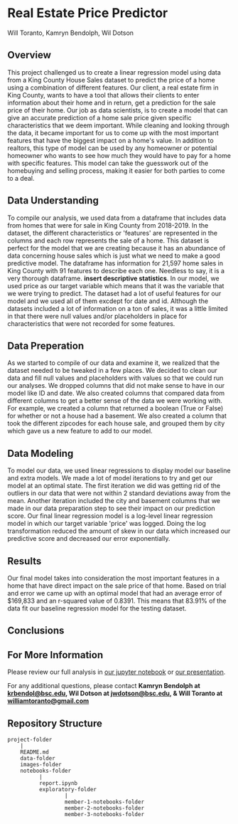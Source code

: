 # Real Estate Price Predictor

Will Toranto, Kamryn Bendolph, Wil Dotson

## Overview
This project challenged us to create a linear regression model using data from a King County House Sales dataset to predict the price of a home using a combination of different features. Our client, a real estate firm in King County, wants to have a tool that allows their clients to enter information about their home and in return, get a prediction for the sale price of their home. Our job as data scientists, is to create a model that can give an accurate prediction of a home sale price given specific characteristics that we deem important. While cleaning and looking through the data, it became important for us to come up with the most important features that have the biggest impact on a home's value. In addition to realtors, this type of model can be used by any homeowner or potential homeowner who wants to see how much they would have to pay for a home with specific features. This model can take the guesswork out of the homebuying and selling process, making it easier for both parties to come to a deal.

## Data Understanding
To compile our analysis, we used data from a dataframe that includes data from homes that were for sale in King County from 2018-2019. In the dataset, the different characteristics or 'features' are represented in the columns and each row represents the sale of a home. This dataset is perfect for the model that we are creating because it has an abundance of data concerning house sales which is just what we need to make a good predictive model. The dataframe has information for 21,597 home sales in King County with 91 features to describe each one. Needless to say, it is a very thorough dataframe. **insert descriptive statistics**. In our model, we used price as our target variable which means that it was the variable that we were trying to predict. The dataset had a lot of useful features for our model and we used all of them excdept for date and id. Although the datasets included a lot of information on a ton of sales, it was a little limited in that there were null values and/or placeholders in place for characteristics that were not recorded for some features. 

## Data Preperation
As we started to compile of our data and examine it, we realized that the dataset needed to be tweaked in a few places. We decided to clean our data and fill null values and placeholders with values so that we could run our analyses. We dropped columns that did not make sense to have in our model like ID and date. We also created columns that compared data from different columns to get a better sense of the data we were working with. For example, we created a column that returned a boolean (True or False) for whether or not a house had a basement. We also created a column that took the different zipcodes for each house sale, and grouped them by city which gave us a new feature to add to our model. 

## Data Modeling
To model our data, we used linear regressions to display model our baseline and extra models. We made a lot of model iterations to try and get our model at an optimal state. The first iteration we did was getting rid of the outliers in our data that were not within 2 standard deviations away from the mean. Another iteration included the city and basement columns that we made in our data preparation step to see their impact on our prediction score. Our final linear regression model is a log-level linear regression model in which our target variable 'price' was logged. Doing the log transformation reduced the amount of skew in our data which increased our predictive score and decreased our error exponentially. 


## Results
Our final model takes into consideration the most important features in a home that have direct impact on the sale price of that home. Based on trial and error we came up with an optimal model that had an average error of $169,833 and an r-squared value of 0.8391. This means that 83.91% of the data fit our baseline regression model for the testing dataset.



## Conclusions





## For More Information
Please review our full analysis in [our jupyter notebook](./finalnotebook.ipynb) or [our presentation](./Phase_2_Presentation.pptx).

For any additional questions, please contact **Kamryn Bendolph at krbendol@bsc.edu, Wil Dotson at jwdotson@bsc.edu, & Will Toranto at williamtoranto@gmail.com**


## Repository Structure
```
project-folder
    |
    README.md
    data-folder
    images-folder
    notebooks-folder
          |
          report.ipynb
          exploratory-folder
                  |
                  member-1-notebooks-folder
                  member-2-notebooks-folder 
                  member-3-notebooks-folder  
 ```
 